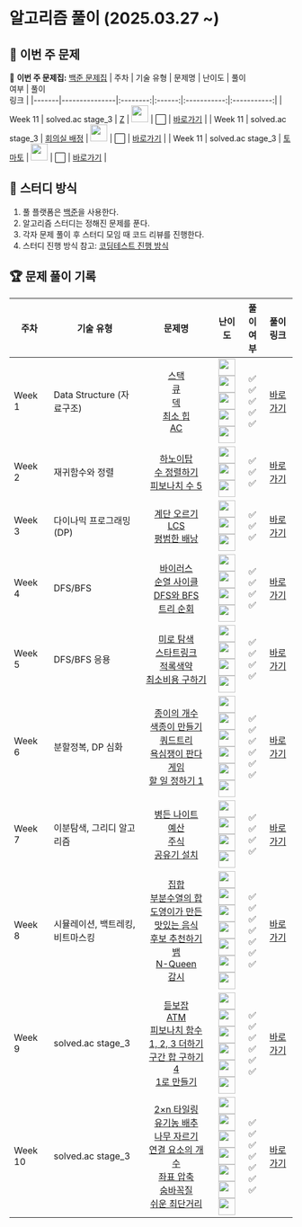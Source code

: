 # 알고리즘 풀이 (2025.03.27 ~)

## 📌 이번 주 문제

🔗 **이번 주 문제집:** [백준 문제집]()
| 주차  | 기술 유형     | 문제명  | 난이도 | 풀이<br>여부 | 풀이<br>링크 |
|-------|---------------|:--------:|:------:|:-----------:|:-----------:|
| Week 11 | solved.ac stage_3 | [Z](https://www.acmicpc.net/problem/1074) | <img src="https://static.solved.ac/tier_small/11.svg" width="30" height="30"> | ⬜ | [바로가기](https://github.com/wonwookim/coding_test_study/tree/main/week_11/1074_Z) |
| Week 11 | solved.ac stage_3 | [회의실 배정](https://www.acmicpc.net/problem/1931) | <img src="https://static.solved.ac/tier_small/11.svg" width="30" height="30"> | ⬜ | [바로가기](https://github.com/wonwookim/coding_test_study/tree/main/week_11/1931_%ED%9A%8C%EC%9D%98%EC%8B%A4_%EB%B0%B0%EC%A0%95) |
| Week 11 | solved.ac stage_3 | [토마토](https://www.acmicpc.net/problem/7576) | <img src="https://static.solved.ac/tier_small/11.svg" width="30" height="30"> | ⬜ | [바로가기](https://github.com/wonwookim/coding_test_study/tree/main/week_11/7576_%ED%86%A0%EB%A7%88%ED%86%A0) |

## 📌 스터디 방식
1. 풀 플랫폼은 [백준](https://www.acmicpc.net/)을 사용한다.
2. 알고리즘 스터디는 정해진 문제를 푼다.
3. 각자 문제 풀이 후 스터디 모임 때 코드 리뷰를 진행한다.
4. 스터디 진행 방식 참고: [코딩테스트 진행 방식](https://dev-dain.tistory.com/155)

## 🏆 문제 풀이 기록

| 주차  | 기술 유형           | 문제명  | 난이도 | 풀이<br>여부 | 풀이<br>링크 |
|-------|---------------------|:--------:|:------:|:-----------:|:-----------:|
| Week 1 | Data Structure (자료구조) | [스택](https://www.acmicpc.net/problem/10828)<br>[큐](https://www.acmicpc.net/problem/10845)<br>[덱](https://www.acmicpc.net/problem/10866)<br>[최소 힙](https://www.acmicpc.net/problem/1927)<br>[AC](https://www.acmicpc.net/problem/5430) | <img src="https://static.solved.ac/tier_small/7.svg" width="30" height="30"><br><img src="https://static.solved.ac/tier_small/7.svg" width="30" height="30"><br><img src="https://static.solved.ac/tier_small/7.svg" width="30" height="30"><br><img src="https://static.solved.ac/tier_small/9.svg" width="30" height="30"><br><img src="https://static.solved.ac/tier_small/11.svg" width="30" height="30"> | ✅<br>✅<br>✅<br>✅<br>✅ | [바로가기](https://github.com/wonwookim/coding_test_study/tree/main/week_1) |
| Week 2 | 재귀함수와 정렬 | [하노이탑](https://www.acmicpc.net/problem/1914)<br>[수 정렬하기](https://www.acmicpc.net/problem/2750)<br>[피보나치 수 5](https://www.acmicpc.net/problem/10870) | <img src="https://static.solved.ac/tier_small/11.svg" width="30" height="30"><br><img src="https://static.solved.ac/tier_small/4.svg" width="30" height="30"><br><img src="https://static.solved.ac/tier_small/4.svg" width="30" height="30"> | ✅<br>✅<br>✅ | [바로가기](https://github.com/wonwookim/coding_test_study/tree/main/week_2) |
| Week 3 | 다이나믹 프로그래밍(DP) | [계단 오르기](https://www.acmicpc.net/problem/2579)<br>[LCS](https://www.acmicpc.net/problem/9251)<br>[평범한 배낭](https://www.acmicpc.net/problem/12865) | <img src="https://static.solved.ac/tier_small/8.svg" width="30" height="30"><br><img src="https://static.solved.ac/tier_small/11.svg" width="30" height="30"><br><img src="https://static.solved.ac/tier_small/11.svg" width="30" height="30"> | ✅<br>✅<br>✅ | [바로가기](https://github.com/wonwookim/coding_test_study/tree/main/week_3) |
| Week 4 | DFS/BFS | [바이러스](https://www.acmicpc.net/problem/2606)<br>[순열 사이클](https://www.acmicpc.net/problem/10451)<br>[DFS와 BFS](https://www.acmicpc.net/problem/1260)<br>[트리 순회](https://www.acmicpc.net/problem/1991) | <img src="https://static.solved.ac/tier_small/8.svg" width="30" height="30"><br><img src="https://static.solved.ac/tier_small/8.svg" width="30" height="30"><br><img src="https://static.solved.ac/tier_small/9.svg" width="30" height="30"><br><img src="https://static.solved.ac/tier_small/10.svg" width="30" height="30"> | ✅<br>✅<br>✅<br>✅ | [바로가기](https://github.com/wonwookim/coding_test_study/tree/main/week_4)| 
| Week 5 | DFS/BFS 응용  | [미로 탐색](https://www.acmicpc.net/problem/2178)<br>[스타트링크](https://www.acmicpc.net/problem/5014)<br>[적록색약](https://www.acmicpc.net/problem/10026)<br>[최소비용 구하기](https://www.acmicpc.net/problem/1916) | <img src="https://static.solved.ac/tier_small/10.svg" width="30" height="30"><br><img src="https://static.solved.ac/tier_small/10.svg" width="30" height="30"><br><img src="https://static.solved.ac/tier_small/11.svg" width="30" height="30"><br><img src="https://static.solved.ac/tier_small/11.svg" width="30" height="30"> | ✅<br>✅<br>✅<br>✅ | [바로가기](https://github.com/wonwookim/coding_test_study/tree/main/week_5) |
| Week 6 | 분할정복, DP 심화  | [종이의 개수](https://www.acmicpc.net/problem/1780)<br>[색종이 만들기](https://www.acmicpc.net/problem/2630)<br>[쿼드트리](https://www.acmicpc.net/problem/1992)<br>[욕심쟁이 판다](https://www.acmicpc.net/problem/1937)<br>[게임](https://www.acmicpc.net/problem/1103)<br>[할 일 정하기 1](https://www.acmicpc.net/problem/1311) | <img src="https://static.solved.ac/tier_small/9.svg" width="30" height="30"><br><img src="https://static.solved.ac/tier_small/9.svg" width="30" height="30"><br><img src="https://static.solved.ac/tier_small/10.svg" width="30" height="30"><br><img src="https://static.solved.ac/tier_small/13.svg" width="30" height="30"><br><img src="https://static.solved.ac/tier_small/14.svg" width="30" height="30"><br><img src="https://static.solved.ac/tier_small/15.svg" width="30" height="30"> | ✅<br>✅<br>✅<br>✅<br>✅<br>✅ | [바로가기](https://github.com/wonwookim/coding_test_study/tree/main/week_6) |
| Week 7 | 이분탐색, 그리디 알고리즘  | [병든 나이트](https://www.acmicpc.net/problem/1783)<br>[예산](https://www.acmicpc.net/problem/2512)<br>[주식](https://www.acmicpc.net/problem/11501)<br>[공유기 설치](https://www.acmicpc.net/problem/2110) | <img src="https://static.solved.ac/tier_small/8.svg" width="30" height="30"><br><img src="https://static.solved.ac/tier_small/9.svg" width="30" height="30"><br><img src="https://static.solved.ac/tier_small/9.svg" width="30" height="30"><br><img src="https://static.solved.ac/tier_small/12.svg" width="30" height="30"> | ✅<br>✅<br>✅<br>✅ | [바로가기](https://github.com/wonwookim/coding_test_study/tree/main/week_7) |
| Week 8 | 시뮬레이션, 백트레킹, 비트마스킹  | [집합](https://www.acmicpc.net/problem/11723)<br>[부분수열의 합](https://www.acmicpc.net/problem/1182)<br>[도영이가 만든 맛있는 음식](https://www.acmicpc.net/problem/2961)<br>[후보 추천하기](https://www.acmicpc.net/problem/1713)<br>[뱀](https://www.acmicpc.net/problem/3190)<br>[N-Queen](https://www.acmicpc.net/problem/9663)<br>[감시](https://www.acmicpc.net/problem/15683) | <img src="https://static.solved.ac/tier_small/6.svg" width="30" height="30"><br><img src="https://static.solved.ac/tier_small/9.svg" width="30" height="30"><br><img src="https://static.solved.ac/tier_small/9.svg" width="30" height="30"><br><img src="https://static.solved.ac/tier_small/10.svg" width="30" height="30"><br><img src="https://static.solved.ac/tier_small/12.svg" width="30" height="30"><br><img src="https://static.solved.ac/tier_small/12.svg" width="30" height="30"><br><img src="https://static.solved.ac/tier_small/13.svg" width="30" height="30"> | ✅<br>✅<br>✅<br>✅<br>✅<br>✅<br>✅ | [바로가기](https://github.com/wonwookim/coding_test_study/tree/main/week_8) |
| Week 9 | solved.ac stage_3  | [듣보잡](https://www.acmicpc.net/problem/1764)<br>[ATM](https://www.acmicpc.net/problem/11399)<br>[피보나치 함수](https://www.acmicpc.net/problem/1003)<br>[1, 2, 3 더하기](https://www.acmicpc.net/problem/9095)<br>[구간 합 구하기 4](https://www.acmicpc.net/problem/11659)<br>[1로 만들기](https://www.acmicpc.net/problem/1463) | <img src="https://static.solved.ac/tier_small/7.svg" width="30" height="30"><br><img src="https://static.solved.ac/tier_small/7.svg" width="30" height="30"><br><img src="https://static.solved.ac/tier_small/8.svg" width="30" height="30"><br><img src="https://static.solved.ac/tier_small/8.svg" width="30" height="30"><br><img src="https://static.solved.ac/tier_small/8.svg" width="30" height="30"><br><img src="https://static.solved.ac/tier_small/8.svg" width="30" height="30"> | ✅<br>✅<br>✅<br>✅<br>✅<br>✅ | [바로가기](https://github.com/wonwookim/coding_test_study/tree/main/week_9) |
| Week 10 | solved.ac stage_3  | [2×n 타일링](https://www.acmicpc.net/problem/11726)<br>[유기농 배추](https://www.acmicpc.net/problem/1012)<br>[나무 자르기](https://www.acmicpc.net/problem/2805)<br>[연결 요소의 개수](https://www.acmicpc.net/problem/11724)<br>[좌표 압축](https://www.acmicpc.net/problem/18870)<br>[숨바꼭질](https://www.acmicpc.net/problem/1697)<br>[쉬운 최단거리](https://www.acmicpc.net/problem/14940) | <img src="https://static.solved.ac/tier_small/8.svg" width="30" height="30"><br><img src="https://static.solved.ac/tier_small/9.svg" width="30" height="30"><br><img src="https://static.solved.ac/tier_small/9.svg" width="30" height="30"><br><img src="https://static.solved.ac/tier_small/9.svg" width="30" height="30"><br><img src="https://static.solved.ac/tier_small/9.svg" width="30" height="30"><br><img src="https://static.solved.ac/tier_small/10.svg" width="30" height="30"><br><img src="https://static.solved.ac/tier_small/10.svg" width="30" height="30"> | ✅<br>✅<br>✅<br>✅<br>✅<br>✅<br>✅ | [바로가기](https://github.com/wonwookim/coding_test_study/tree/main/week_10) |





